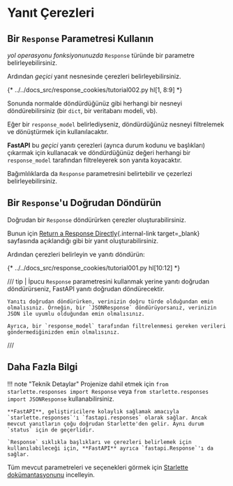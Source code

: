 # Yanıt Çerezleri

## Bir `Response` Parametresi Kullanın

*yol operasyonu fonksiyonunuzda* `Response` türünde bir parametre belirleyebilirsiniz.

Ardından *geçici* yanıt nesnesinde çerezleri belirleyebilirsiniz.

{* ../../docs_src/response_cookies/tutorial002.py hl[1, 8:9] *}

Sonunda normalde döndürdüğünüz gibi herhangi bir nesneyi döndürebilirsiniz (bir `dict`, bir veritabanı modeli, vb).

Eğer bir `response_model` belirlediyseniz, döndürdüğünüz nesneyi filtrelemek ve dönüştürmek için kullanılacaktır.

**FastAPI** bu *geçici* yanıtı çerezleri (ayrıca durum kodunu ve başlıkları) çıkarmak için kullanacak ve döndürdüğünüz değeri herhangi bir `response_model` tarafından filtreleyerek son yanıta koyacaktır.

Bağımlılıklarda da `Response` parametresini belirtebilir ve çezerlezi belirleyebilirsiniz.

## Bir `Response`'u Doğrudan Döndürün

Doğrudan bir `Response` döndürürken çerezler oluşturabilirsiniz.

Bunun için [Return a Response Directly](response-directly.md){.internal-link target=_blank} sayfasında açıklandığı gibi bir yanıt oluşturabilirsiniz.

Ardından çerezleri belirleyin ve yanıtı döndürün:

{* ../../docs_src/response_cookies/tutorial001.py hl[10:12] *}

/// tip | İpucu
    `Response` parametresini kullanmak yerine yanıtı doğrudan döndürürseniz, FastAPI yanıtı doğrudan döndürecektir.

    Yanıtı doğrudan döndürürken, verinizin doğru türde olduğundan emin olmalısınız. Örneğin, bir `JSONResponse` döndürüyorsanız, verinizin JSON ile uyumlu olduğundan emin olmalısınız.

    Ayrıca, bir `response_model` tarafından filtrelenmesi gereken verileri göndermediğinizden emin olmalısınız.
///

## Daha Fazla Bilgi

!!! note "Teknik Detaylar"
    Projenize dahil etmek için `from starlette.responses import Response` veya `from starlette.responses import JSONResponse` kullanabilirsiniz.

    **FastAPI**, geliştiricilere kolaylık sağlamak amacıyla `starlette.responses`'ı `fastapi.responses` olarak sağlar. Ancak mevcut yanıtların çoğu doğrudan Starlette'den gelir. Aynı durum `status` için de geçerlidir.

    `Response` sıklıkla başlıkları ve çerezleri belirlemek için kullanılabileceği için, **FastAPI** ayrıca `fastapi.Response`'ı da sağlar.

Tüm mevcut parametreleri ve seçenekleri görmek için <a href="https://www.starlette.io/responses/#set-cookie" class="external-link" target="_blank">Starlette dokümantasyonunu</a> incelleyin.
